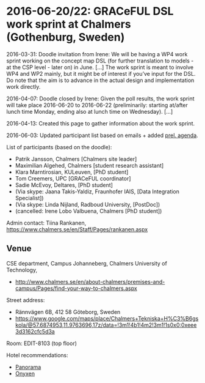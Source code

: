 # 2016-06-20/22: GRACeFUL DSL work sprint at Chalmers (Gothenburg, Sweden)

2016-03-31: Doodle invitation from Irene: We will be having a WP4 work
sprint working on the concept map DSL (for further translation to
models - at the CSP level - later on) in June. [...] The work sprint
is meant to involve WP4 and WP2 mainly, but it might be of interest if
you’ve input for the DSL.  Do note that the aim is to advance in the
actual design and implementation work directly.

2016-04-07: Doodle closed by Irene: Given the poll results, the work
sprint will take place 2016-06-20 to 2016-06-22 (preliminarily:
starting at/after lunch time Monday, ending also at lunch time on
Wednesday). [...]

2016-04-13: Created this page to gather information about the work
sprint.

2016-06-03: Updated participant list based on emails + added [prel. agenda](agenda.md).

List of participants (based on the doodle):

* Patrik Jansson, Chalmers [Chalmers site leader]
* Maximilian Algehed, Chalmers [student research assistant]
* Klara Marntirosian, KULeuven, [PhD student]
* Tom Creemers, UPC [GRACeFUL coordinator]
* Sadie McEvoy, Deltares, [PhD student]
* (Via skype: Jaana Takis-Yaldiz, Fraunhofer IAIS, [Data Integration Specialist])
* (Via skype: Linda Nijland, Radboud University, [PostDoc])
* (cancelled: Irene Lobo Valbuena, Chalmers [PhD student])

Admin contact: Tiina Rankanen, https://www.chalmers.se/en/Staff/Pages/rankanen.aspx

## Venue

CSE department,
Campus Johanneberg,
Chalmers University of Technology,
* http://www.chalmers.se/en/about-chalmers/premises-and-campus/Pages/find-your-way-to-chalmers.aspx

Street address:
* Rännvägen 6B, 412 58 Göteborg, Sweden
* https://www.google.com/maps/place/Chalmers+Tekniska+H%C3%B6gskola/@57.6874953,11.9763696,17z/data=!3m1!4b1!4m2!3m1!1s0x0:0xeee3d3162cfc5d3a

Room: EDIT-8103 (top floor)

Hotel recommendations:
* [Panorama](https://www.nordicchoicehotels.com/quality/quality-hotel-panorama1/)
* [Onyxen](http://www.hotellonyxen.se/en/)
